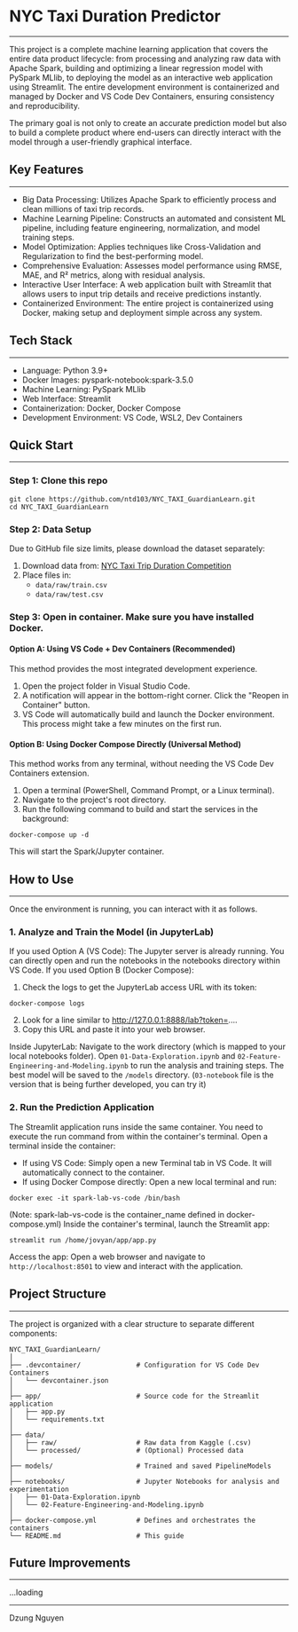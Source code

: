 # NYC Taxi Duration Predictor
---
This project is a complete machine learning application that covers the entire data product lifecycle: from processing and analyzing raw data with Apache Spark, building and optimizing a linear regression model with PySpark MLlib, to deploying the model as an interactive web application using Streamlit. The entire development environment is containerized and managed by Docker and VS Code Dev Containers, ensuring consistency and reproducibility.

The primary goal is not only to create an accurate prediction model but also to build a complete product where end-users can directly interact with the model through a user-friendly graphical interface.

## Key Features
---
- Big Data Processing: Utilizes Apache Spark to efficiently process and clean millions of taxi trip records.
- Machine Learning Pipeline: Constructs an automated and consistent ML pipeline, including feature engineering, normalization, and model training steps.
- Model Optimization: Applies techniques like Cross-Validation and Regularization to find the best-performing model.
- Comprehensive Evaluation: Assesses model performance using RMSE, MAE, and R² metrics, along with residual analysis.
- Interactive User Interface: A web application built with Streamlit that allows users to input trip details and receive predictions instantly.
- Containerized Environment: The entire project is containerized using Docker, making setup and deployment simple across any system.

## Tech Stack
---
- Language: Python 3.9+
- Docker Images: pyspark-notebook:spark-3.5.0
- Machine Learning: PySpark MLlib
- Web Interface: Streamlit
- Containerization: Docker, Docker Compose
- Development Environment: VS Code, WSL2, Dev Containers

## Quick Start
---
### Step 1: Clone this repo

```
git clone https://github.com/ntd103/NYC_TAXI_GuardianLearn.git
cd NYC_TAXI_GuardianLearn
```

### Step 2: Data Setup
Due to GitHub file size limits, please download the dataset separately:

1. Download data from: [NYC Taxi Trip Duration Competition](https://www.kaggle.com/c/nyc-taxi-trip-duration/data)
2. Place files in:
   - `data/raw/train.csv`
   - `data/raw/test.csv`

### Step 3: Open in container. Make sure you have installed Docker.
 
#### Option A: Using VS Code + Dev Containers (Recommended)
This method provides the most integrated development experience.
1. Open the project folder in Visual Studio Code.
2. A notification will appear in the bottom-right corner. Click the "Reopen in Container" button.
3. VS Code will automatically build and launch the Docker environment. This process might take a few minutes on the first run.

#### Option B: Using Docker Compose Directly (Universal Method)
This method works from any terminal, without needing the VS Code Dev Containers extension.
1. Open a terminal (PowerShell, Command Prompt, or a Linux terminal).
2. Navigate to the project's root directory.
3. Run the following command to build and start the services in the background:
```
docker-compose up -d
```

This will start the Spark/Jupyter container.


## How to Use
---
Once the environment is running, you can interact with it as follows.

### 1. Analyze and Train the Model (in JupyterLab)
If you used Option A (VS Code): The Jupyter server is already running. You can directly open and run the notebooks in the notebooks directory within VS Code.
If you used Option B (Docker Compose):
1. Check the logs to get the JupyterLab access URL with its token:
```
docker-compose logs
```
2. Look for a line similar to http://127.0.0.1:8888/lab?token=....
3. Copy this URL and paste it into your web browser.

Inside JupyterLab: Navigate to the work directory (which is mapped to your local notebooks folder). Open `01-Data-Exploration.ipynb` and `02-Feature-Engineering-and-Modeling.ipynb` to run the analysis and training steps. The best model will be saved to the `/models` directory. (`03-notebook` file is the version that is being further developed, you can try it)

### 2. Run the Prediction Application
The Streamlit application runs inside the same container. You need to execute the run command from within the container's terminal.
Open a terminal inside the container:
- If using VS Code: Simply open a new Terminal tab in VS Code. It will automatically connect to the container.
- If using Docker Compose directly: Open a new local terminal and run:
```
docker exec -it spark-lab-vs-code /bin/bash
```
(Note: spark-lab-vs-code is the container_name defined in docker-compose.yml)
Inside the container's terminal, launch the Streamlit app:
```
streamlit run /home/jovyan/app/app.py
```
Access the app: Open a web browser and navigate to `http://localhost:8501` to view and interact with the application.

## Project Structure
---
The project is organized with a clear structure to separate different components:
```
NYC_TAXI_GuardianLearn/
│
├── .devcontainer/              # Configuration for VS Code Dev Containers
│   └── devcontainer.json
│
├── app/                        # Source code for the Streamlit application
│   ├── app.py
│   └── requirements.txt
│
├── data/
│   ├── raw/                    # Raw data from Kaggle (.csv)
│   └── processed/              # (Optional) Processed data
│
├── models/                     # Trained and saved PipelineModels
│
├── notebooks/                  # Jupyter Notebooks for analysis and experimentation
│   ├── 01-Data-Exploration.ipynb
│   └── 02-Feature-Engineering-and-Modeling.ipynb
│
├── docker-compose.yml          # Defines and orchestrates the containers
└── README.md                   # This guide
```

## Future Improvements
---
...loading

---
Dzung Nguyen
